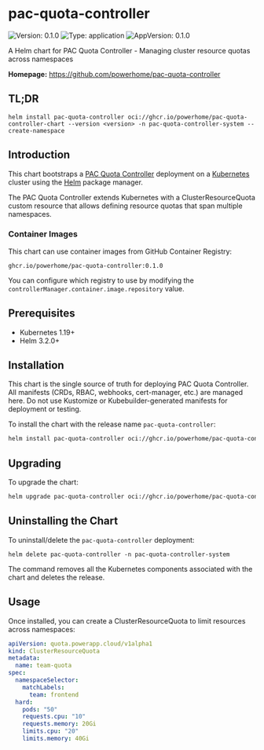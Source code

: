 # pac-quota-controller

![Version: 0.1.0](https://img.shields.io/badge/Version-0.1.0-informational?style=flat-square) ![Type: application](https://img.shields.io/badge/Type-application-informational?style=flat-square) ![AppVersion: 0.1.0](https://img.shields.io/badge/AppVersion-0.1.0-informational?style=flat-square)

A Helm chart for PAC Quota Controller - Managing cluster resource quotas across namespaces

**Homepage:** <https://github.com/powerhome/pac-quota-controller>

## TL;DR

```console
helm install pac-quota-controller oci://ghcr.io/powerhome/pac-quota-controller-chart --version <version> -n pac-quota-controller-system --create-namespace
```

## Introduction

This chart bootstraps a [PAC Quota Controller](https://github.com/powerhome/pac-quota-controller) deployment on a [Kubernetes](https://kubernetes.io) cluster using the [Helm](https://helm.sh) package manager.

The PAC Quota Controller extends Kubernetes with a ClusterResourceQuota custom resource that allows defining resource quotas that span multiple namespaces.

### Container Images

This chart can use container images from GitHub Container Registry:

```console
ghcr.io/powerhome/pac-quota-controller:0.1.0
```

You can configure which registry to use by modifying the `controllerManager.container.image.repository` value.

## Prerequisites

- Kubernetes 1.19+
- Helm 3.2.0+

## Installation

This chart is the single source of truth for deploying PAC Quota Controller. All manifests (CRDs, RBAC, webhooks, cert-manager, etc.) are managed here. Do not use Kustomize or Kubebuilder-generated manifests for deployment or testing.

To install the chart with the release name `pac-quota-controller`:

```sh
helm install pac-quota-controller oci://ghcr.io/powerhome/pac-quota-controller-chart --version <version> -n pac-quota-controller-system --create-namespace
```

## Upgrading

To upgrade the chart:

```sh
helm upgrade pac-quota-controller oci://ghcr.io/powerhome/pac-quota-controller-chart --version <version> -n pac-quota-controller-system
```

## Uninstalling the Chart

To uninstall/delete the `pac-quota-controller` deployment:

```console
helm delete pac-quota-controller -n pac-quota-controller-system
```

The command removes all the Kubernetes components associated with the chart and deletes the release.

## Usage

Once installed, you can create a ClusterResourceQuota to limit resources across namespaces:

```yaml
apiVersion: quota.powerapp.cloud/v1alpha1
kind: ClusterResourceQuota
metadata:
  name: team-quota
spec:
  namespaceSelector:
    matchLabels:
      team: frontend
  hard:
    pods: "50"
    requests.cpu: "10"
    requests.memory: 20Gi
    limits.cpu: "20"
    limits.memory: 40Gi
```
